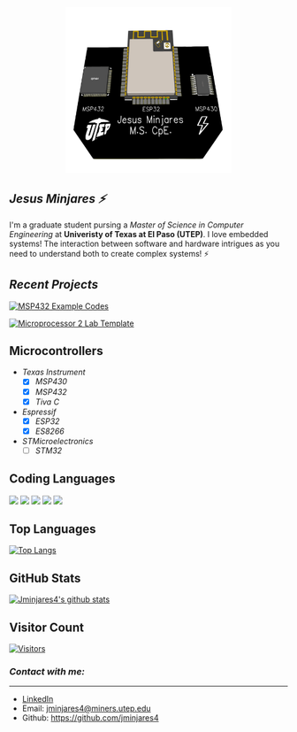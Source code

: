  <p align="center">
  <img width="300" height="300" src="images/pcb.png">
</p>

## ***Jesus Minjares :zap:***
I'm a graduate student pursing a *Master of Science in Computer Engineering* at **Univeristy of Texas at El Paso (UTEP)**. I love embedded systems! The interaction between software and hardware intrigues as you need to understand both to create complex systems! :zap: 

## ***Recent Projects***
[![MSP432 Example Codes ](https://github-readme-stats.vercel.app/api/pin/?username=jminjares4&repo=MSP432-Example-Codes&theme=react&layout=compact)](https://github.com/jminjares4/MSP432-Example-Codes)

[![Microprocessor 2 Lab Template ](https://github-readme-stats.vercel.app/api/pin/?username=jminjares4&repo=Microprocessor-2-Lab-Template&theme=react&layout=compact)](https://github.com/jminjares4/Microprocessor-2-Lab-Template)

## **Microcontrollers**

- *Texas Instrument*
    - [x] *MSP430*
    - [x] *MSP432*
    - [x] *Tiva C*
- *Espressif*
  -  [x] *ESP32*
  -  [x] *ES8266*
- *STMicroelectronics*
   - [ ] *STM32*  
## **Coding Languages**

![](https://img.shields.io/badge/Code-C-informational?style=flat&logo=C&color=003B57)
![](https://img.shields.io/badge/Code-C++-informational?style=flat&logo=Cplusplus&color=61DAFB)
![](https://img.shields.io/badge/Code-Rust-informational?style=flat&logo=Rust&color=FF0000)
![](https://img.shields.io/badge/Code-Python-informational?style=flat&logo=Python&color=764ABC)
![](https://img.shields.io/badge/Code-Java-informational?style=flat&logo=Java&color=E34F26)
</br>

## **Top Languages**
[![Top Langs](https://github-readme-stats.vercel.app/api/top-langs/?username=jminjares4&layout=compact&hide=CMake,html,Assembly,Batchfile,Makefile,XS&theme=react)](https://github.com/jminjares4/)

## **GitHub Stats** 
[![Jminjares4's github stats](https://github-readme-stats.vercel.app/api?username=jminjares4&theme=react)](https://github.com/jminjares4)

## **Visitor Count**
[![Visitors](https://visitor-badge.glitch.me/badge?page_id=jminjares4.jminjares4)](https://github.com/jminjares4)

### ***Contact with me:***
---
- [LinkedIn](https://www.linkedin.com/in/jesus-minjares-157a21195/)
- Email:  jminjares4@miners.utep.edu
- Github: https://github.com/jminjares4
